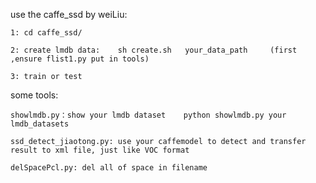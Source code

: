 use the caffe_ssd by weiLiu:

    1: cd caffe_ssd/
    
    2: create lmdb data:    sh create.sh   your_data_path     (first ,ensure flist1.py put in tools)
    
    3: train or test 
    
some tools:

    showlmdb.py：show your lmdb dataset    python showlmdb.py your lmdb_datasets
    
    ssd_detect_jiaotong.py: use your caffemodel to detect and transfer result to xml file, just like VOC format
    
    delSpacePcl.py: del all of space in filename
    
    
